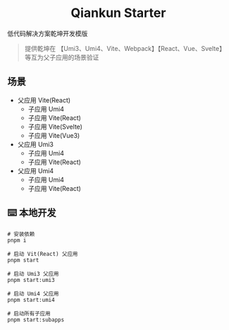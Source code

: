 <h1 align="center">
  Qiankun Starter
</h1>

低代码解决方案乾坤开发模版

> 提供乾坤在 【Umi3、Umi4、Vite、Webpack】【React、Vue、Svelte】等互为父子应用的场景验证

## 场景

- 父应用 Vite(React)
  - 子应用 Umi4
  - 子应用 Vite(React)
  - 子应用 Vite(Svelte)
  - 子应用 Vite(Vue3)
- 父应用 Umi3
  - 子应用 Umi4
  - 子应用 Vite(React)
- 父应用 Umi4
  - 子应用 Umi4
  - 子应用 Vite(React)

## ⌨️ 本地开发

```
# 安装依赖
pnpm i

# 启动 Vit(React) 父应用
pnpm start

# 启动 Umi3 父应用
pnpm start:umi3

# 启动 Umi4 父应用
pnpm start:umi4

# 启动所有子应用
pnpm start:subapps
```